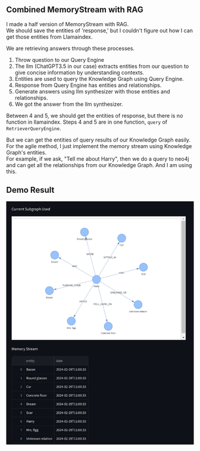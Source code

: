 ## Combined MemoryStream with RAG

I made a half version of MemoryStream with RAG.  
We should save the entities of 'response,' but I couldn't figure out how I can get those entities from Llamaindex.

We are retrieving answers through these processes.

1. Throw question to our Query Engine
2. The llm (ChatGPT3.5 in our case) extracts entities from our question to give concise information by understanding contexts.
3. Entities are used to query the Knowledge Graph using Query Engine.
4. Response from Query Engine has entities and relationships.
5. Generate answers using llm synthesizer with those entities and relationships.
6. We got the answer from the llm synthesizer.

Between 4 and 5, we should get the entities of response, but there is no function in llamaindex. Steps 4 and 5 are in one function, `query` of `RetrieverQueryEngine`.

But we can get the entities of query results of our Knowledge Graph easily. For the agile method, I just implement the memory stream using Knowledge Graph's entities.  
For example, if we ask, "Tell me about Harry", then we do a query to neo4j and can get all the relationships from our Knowledge Graph. And I am using this.

## Demo Result

![image](src/memory_stream_Q1.png)
